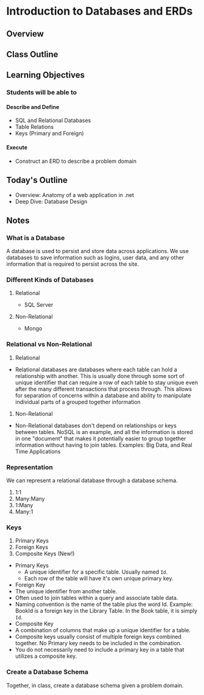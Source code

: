 # Introduction to Databases and ERDs

## Overview

<!-- A few sentences about the day -->

## Class Outline

<!-- Additional items to be added by Instructors -->

## Learning Objectives

### Students will be able to

#### Describe and Define

- SQL and Relational Databases
- Table Relations
- Keys (Primary and Foreign)

#### Execute

- Construct an ERD to describe a problem domain

## Today's Outline

- Overview: Anatomy of a web application in .net
- Deep Dive: Database Design

## Notes

### What is a Database

A database is used to persist and store data across applications. We use databases to save information such as logins, user data, and any other information that is required to persist across the site.

### Different Kinds of Databases

1. Relational
   - SQL Server

1. Non-Relational
   - Mongo

### Relational vs Non-Relational

1. Relational

- Relational databases are databases where each table can hold a relationship with another. This is usually done through some sort of unique identifier that can require a row of each table to stay unique even after the many different transactions that process through. This allows for separation of concerns within a database and ability to manipulate individual parts of a grouped together information

1. Non-Relational

- Non-Relational databases don't depend on relationships or keys between tables. NoSQL is an example, and all the information is stored in one "document" that makes it potentially easier to group together information without having to join tables.
 Examples: Big Data, and Real Time Applications

### Representation

We can represent a relational database through a database schema.

1. 1:1
1. Many:Many
1. 1:Many
1. Many:1

### Keys

1. Primary Keys
1. Foreign Keys
1. Composite Keys (New!)

- Primary Keys
  - A unique identifier for a specific table. Usually named `Id`.
  - Each row of the table will have it's own unique primary key.
- Foreign Key
- The unique identifier from another table.
- Often used to join tables within a query and associate table data.
- Naming convention is the name of the table plus the word Id. Example: BookId is a foreign key in the Library Table. In the Book table, it is simply `Id`.
- Composite Key
- A combination of columns that make up a unique identifier for a table.
- Composite keys usually consist of multiple foreign keys combined together. No Primary key needs to be included in the combination.
- You do not necessarily need to include a primary key in a table that utilizes a composite key.

### Create a Database Schema

Together, in class, create a database schema given a problem domain.
